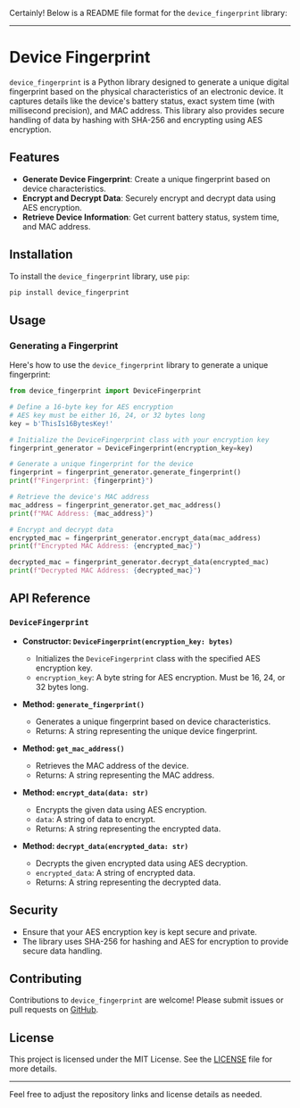 Certainly! Below is a README file format for the `device_fingerprint` library:

---

# Device Fingerprint

`device_fingerprint` is a Python library designed to generate a unique digital fingerprint based on the physical characteristics of an electronic device. It captures details like the device's battery status, exact system time (with millisecond precision), and MAC address. This library also provides secure handling of data by hashing with SHA-256 and encrypting using AES encryption.

## Features

- **Generate Device Fingerprint**: Create a unique fingerprint based on device characteristics.
- **Encrypt and Decrypt Data**: Securely encrypt and decrypt data using AES encryption.
- **Retrieve Device Information**: Get current battery status, system time, and MAC address.

## Installation

To install the `device_fingerprint` library, use `pip`:

```bash
pip install device_fingerprint
```

## Usage

### Generating a Fingerprint

Here's how to use the `device_fingerprint` library to generate a unique fingerprint:

```python
from device_fingerprint import DeviceFingerprint

# Define a 16-byte key for AES encryption
# AES key must be either 16, 24, or 32 bytes long
key = b'ThisIs16BytesKey!'

# Initialize the DeviceFingerprint class with your encryption key
fingerprint_generator = DeviceFingerprint(encryption_key=key)

# Generate a unique fingerprint for the device
fingerprint = fingerprint_generator.generate_fingerprint()
print(f"Fingerprint: {fingerprint}")

# Retrieve the device's MAC address
mac_address = fingerprint_generator.get_mac_address()
print(f"MAC Address: {mac_address}")

# Encrypt and decrypt data
encrypted_mac = fingerprint_generator.encrypt_data(mac_address)
print(f"Encrypted MAC Address: {encrypted_mac}")

decrypted_mac = fingerprint_generator.decrypt_data(encrypted_mac)
print(f"Decrypted MAC Address: {decrypted_mac}")
```

## API Reference

### `DeviceFingerprint`

- **Constructor: `DeviceFingerprint(encryption_key: bytes)`**
  - Initializes the `DeviceFingerprint` class with the specified AES encryption key.
  - `encryption_key`: A byte string for AES encryption. Must be 16, 24, or 32 bytes long.

- **Method: `generate_fingerprint()`**
  - Generates a unique fingerprint based on device characteristics.
  - Returns: A string representing the unique device fingerprint.

- **Method: `get_mac_address()`**
  - Retrieves the MAC address of the device.
  - Returns: A string representing the MAC address.

- **Method: `encrypt_data(data: str)`**
  - Encrypts the given data using AES encryption.
  - `data`: A string of data to encrypt.
  - Returns: A string representing the encrypted data.

- **Method: `decrypt_data(encrypted_data: str)`**
  - Decrypts the given encrypted data using AES decryption.
  - `encrypted_data`: A string of encrypted data.
  - Returns: A string representing the decrypted data.

## Security

- Ensure that your AES encryption key is kept secure and private.
- The library uses SHA-256 for hashing and AES for encryption to provide secure data handling.

## Contributing

Contributions to `device_fingerprint` are welcome! Please submit issues or pull requests on [GitHub](https://github.com/your-repo/device_fingerprint).

## License

This project is licensed under the MIT License. See the [LICENSE](LICENSE) file for more details.

---

Feel free to adjust the repository links and license details as needed.
